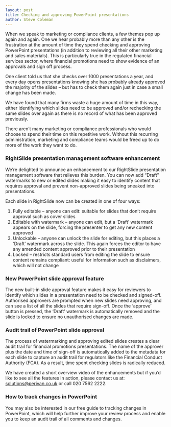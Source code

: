 ```yaml
---
layout: post
title: Checking and approving PowerPoint presentations 
author: Steve Coleman
---
```

When we speak to marketing or compliance clients, a few themes pop up again and again. One we hear probably more than any other is the frustration at the amount of time they spend checking and approving PowerPoint presentations (in addition to reviewing all their other marketing and sales materials).  This is particularly true in the regulated financial services sector, where financial promotions need to show evidence of an approvals and sign off process.

One client told us that she checks over 1000 presentations a year, and every day opens presentations knowing she has probably already approved the majority of the slides – but has to check them again just in case a small change has been made.

We have found that many firms waste a huge amount of time in this way, either identifying which slides need to be approved and/or rechecking the same slides over again as there is no record of what has been approved previously.

There aren’t many marketing or compliance professionals who would choose to spend their time on this repetitive work.  Without this recurring administration, marketing and compliance teams would be freed up to do more of the work they want to do.

### RightSlide presentation management software enhancement

We’re delighted to announce an enhancement to our RightSlide presentation management software that relieves this burden. You can now add “Draft” watermarks to new or edited slides making it easy to identify content that requires approval and prevent non-approved slides being sneaked into presentations.

Each slide in RightSlide now can be created in one of four ways:

1.	Fully editable – anyone can edit: suitable for slides that don’t require approval such as cover slides
2.	Editable with watermark –  anyone can edit, but a ‘Draft’ watermark appears on the slide, forcing the presenter  to get any new content approved
3.	Unlockable – anyone can unlock the slide for editing, but this places a ‘Draft’ watermark across the slide. This again forces the editor to have any amended content approved prior to their presentation
4.	Locked – restricts standard users from editing the slide to ensure content remains compliant: useful for information such as disclaimers, which will not change
 
### New PowerPoint slide approval feature

The new built-in slide approval feature makes it easy for reviewers to identify which slides in a presentation need to be checked and signed-off. Authorised approvers are prompted when new slides need approving, and can see a list of all the slides that require sign-off. Once the ‘approve’ button is pressed, the ‘Draft’ watermark is automatically removed and the slide is locked to ensure no unauthorised changes are made. 
 
### Audit trail of PowerPoint slide approval

The process of watermarking and approving edited slides creates a clear audit trail for financial promotions presentations. The name of the approver plus the date and time of sign-off is automatically added to the metadata for each slide to capture an audit trail for regulators like the Financial Conduct Authority (FCA). As a result, time spent checking slides is radically reduced. 
 
We have created a short overview video of the enhancements but if you’d like to see all the features in action, please contact us at: solutions@perivan.co.uk or call 020 7562 2222. 

### How to track changes in PowerPoint

You may also be interested in our free guide to tracking changes in PowerPoint, which will help further improve your review process and enable you to keep an audit trail of all comments and changes.
